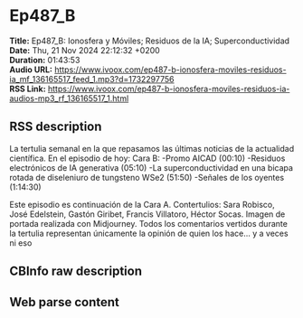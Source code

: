 # Ep487_B  
**Title:** Ep487_B: Ionosfera y Móviles; Residuos de la IA; Superconductividad  
**Date:** Thu, 21 Nov 2024 22:12:32 +0200  
**Duration:** 01:43:53  
**Audio URL:** https://www.ivoox.com/ep487-b-ionosfera-moviles-residuos-ia_mf_136165517_feed_1.mp3?d=1732297756  
**RSS Link:** https://www.ivoox.com/ep487-b-ionosfera-moviles-residuos-ia-audios-mp3_rf_136165517_1.html  

## RSS description
La tertulia semanal en la que repasamos las últimas noticias de la actualidad científica. En el episodio de hoy:
Cara B:
-Promo AICAD (00:10)
-Residuos electrónicos de IA generativa (05:10)
-La superconductividad en una bicapa rotada de diseleniuro de tungsteno WSe2 (51:50)
-Señales de los oyentes (1:14:30)

Este episodio es continuación de la Cara A.
Contertulios: Sara Robisco, José Edelstein, Gastón Giribet, Francis Villatoro, Héctor Socas. Imagen de portada realizada con Midjourney. Todos los comentarios vertidos durante la tertulia representan únicamente la opinión de quien los hace... y a veces ni eso

## CBInfo raw description


## Web parse content

